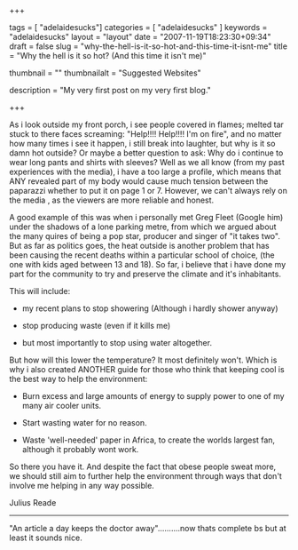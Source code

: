 +++

tags = [ "adelaidesucks"]
categories = [ "adelaidesucks" ]
keywords = "adelaidesucks"
layout = "layout"
date = "2007-11-19T18:23:30+09:34"
draft = false
slug = "why-the-hell-is-it-so-hot-and-this-time-it-isnt-me"
title = "Why the hell is it so hot? (And this time it isn't me)"

thumbnail = ""
thumbnailalt = "Suggested Websites"

description = "My very first post on my very first blog."

+++

As i look outside my front porch, i see people covered in flames; melted tar stuck to there faces screaming: "Help!!!! Help!!!! I'm on fire", and no matter how many times i see it happen, i still break into laughter, but why is it so damn hot outside? Or maybe a better question to ask: Why do i continue to wear long pants and shirts with sleeves? Well as we all know (from my past experiences with the media), i have a too large a profile, which means that ANY revealed part of my body would cause much tension between the paparazzi whether to put it on page 1 or 7. However, we can't always rely on the media , as the viewers are more reliable and honest.

A good example of this was when i personally met Greg Fleet (Google him) under the shadows of a lone parking metre, from which we argued about the many quires of being a pop star, producer and singer of "it takes two". But as far as politics goes, the heat outside is another problem that has been causing the recent deaths within a particular school of choice, (the one with kids aged between 13 and 18). So far, i believe that i have done my part for the community to try and preserve the climate and it's inhabitants.

This will include:

- my recent plans to stop showering (Although i hardly shower anyway)

- stop producing waste (even if it kills me)

- but most importantly to stop using water altogether.

But how will this lower the temperature? It most definitely won't. Which is why i also created ANOTHER guide for those who think that keeping cool is the best way to help the environment:

- Burn excess and large amounts of energy to supply power to one of my many air cooler units.

- Start wasting water for no reason.

- Waste 'well-needed' paper in Africa, to create the worlds largest fan, although it probably wont work.

So there you have it. And despite the fact that obese people sweat more, we should still aim to further help the environment through ways that don't involve me helping in any way possible.

Julius Reade
_________________________________________________________

"An article a day keeps the doctor away"..........now thats complete bs but at least it sounds nice.